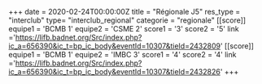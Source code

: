 +++
date = 2020-02-24T00:00:00Z
title = "Régionale J5"
res_type =  "interclub"
type= "interclub_regional"
categorie = "regionale"
[[score]] 
equipe1 = 'BCMB 1' 
equipe2 = 'CSME 2' 
score1 = '3' 
score2 = '5' 
link ='https://lifb.badnet.org/Src/index.php?ic_a=656390&ic_t=bp_ic_body&eventId=10307&tieId=2432809'
[[score]] 
equipe1 = 'BCMB 1' 
equipe2 = 'IMBC 3' 
score1 = '4' 
score2 = '4' 
link ='https://lifb.badnet.org/Src/index.php?ic_a=656390&ic_t=bp_ic_body&eventId=10307&tieId=2432826'
+++